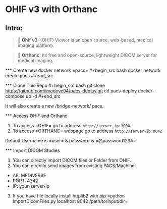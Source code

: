 
# OHIF v3 with Orthanc

## Intro:
> **🩻 Ohif v3:** (OHIF) Viewer is an open source, web-based, medical imaging platform.

> **📀 Orthanc:** Its free and open-source, lightweight DICOM server for medical imaging.

*** Create new docker network =pacs=
#+begin_src bash
docker network create pacs
#+end_src

*** Clone This Repo
#+begin_src bash
git clone https://github.com/imodoye94/pacs-deploy.git
cd pacs-deploy
docker-compose up -d
#+end_src

It will also create a new /bridge-network/ pacs.

*** Access OHIF and Orthanc

1. To access =OHIF= go to address `http://server-ip:3000`.
2. To access =ORTHANC= webpage go to address `http://server-ip:8042`

Default Username is =user= & password is =@password1234=


*** Import DICOM Studies
1. You can directly Import DICOM files or Folder from OHIF.
2. You can directly send images from existing PACS/Machine
 - AE: MEDIVERSE
 - PORT: 4242
 - IP: your-server-ip
3. If you have file locally install httplib2 with pip =python ImportDicomFiles.py localhost 8042 /path/to/input/dir=
